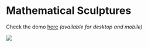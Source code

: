 # Mathematical Sculptures

Check the demo [here](https://imartinezl.github.io/mathematical-sculptures/) *(available for desktop and mobile)*


![](docs/demo.gif)
